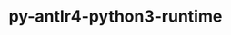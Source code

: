 ---
title: "py-antlr4-python3-runtime"
layout: cache
categories: [package, develop]
meta: {"versions": ["4.8"], "compilers": ["gcc@=7.3.1"], "oss": ["amzn2"], "platforms": ["linux"], "targets": ["ivybridge", "x86_64_v3"], "stacks": ["root"], "num_specs": 6, "num_specs_by_stack": {"root": 6}}
spec_details: [{"hash": "npd6e4moikj5ofqxjxzjy3ulj4dysjgf", "compiler": "gcc@=7.3.1", "versions": ["4.8"], "os": "amzn2", "platform": "linux", "target": "ivybridge", "variants": ["build_system=python_pip"], "stacks": ["root"], "size": "-", "tarball": "https://binaries.spack.io/develop/build_cache/linux-amzn2-ivybridge/gcc-7.3.1/py-antlr4-python3-runtime-4.8/linux-amzn2-ivybridge-gcc-7.3.1-py-antlr4-python3-runtime-4.8-npd6e4moikj5ofqxjxzjy3ulj4dysjgf.spack"}, {"hash": "4r2h6jrivik45azlojvnnadbtwxfkhci", "compiler": "gcc@=7.3.1", "versions": ["4.8"], "os": "amzn2", "platform": "linux", "target": "ivybridge", "variants": ["build_system=python_pip"], "stacks": ["root"], "size": "-", "tarball": "https://binaries.spack.io/develop/build_cache/linux-amzn2-ivybridge/gcc-7.3.1/py-antlr4-python3-runtime-4.8/linux-amzn2-ivybridge-gcc-7.3.1-py-antlr4-python3-runtime-4.8-4r2h6jrivik45azlojvnnadbtwxfkhci.spack"}, {"hash": "luquobv3disfar5s5dlhpl67xsnuigim", "compiler": "gcc@=7.3.1", "versions": ["4.8"], "os": "amzn2", "platform": "linux", "target": "x86_64_v3", "variants": ["build_system=python_pip"], "stacks": ["root"], "size": "-", "tarball": "https://binaries.spack.io/develop/build_cache/linux-amzn2-x86_64_v3/gcc-7.3.1/py-antlr4-python3-runtime-4.8/linux-amzn2-x86_64_v3-gcc-7.3.1-py-antlr4-python3-runtime-4.8-luquobv3disfar5s5dlhpl67xsnuigim.spack"}, {"hash": "qlxblr542ji3dmqnwy5ovxfu525lkpnh", "compiler": "gcc@=7.3.1", "versions": ["4.8"], "os": "amzn2", "platform": "linux", "target": "x86_64_v3", "variants": [], "stacks": ["root"], "size": "-", "tarball": "https://binaries.spack.io/develop/build_cache/linux-amzn2-x86_64_v3/gcc-7.3.1/py-antlr4-python3-runtime-4.8/linux-amzn2-x86_64_v3-gcc-7.3.1-py-antlr4-python3-runtime-4.8-qlxblr542ji3dmqnwy5ovxfu525lkpnh.spack"}, {"hash": "3wv4berkzmyrmeyuwpl4jaq5xtvuhlze", "compiler": "gcc@=7.3.1", "versions": ["4.8"], "os": "amzn2", "platform": "linux", "target": "x86_64_v3", "variants": [], "stacks": ["root"], "size": "-", "tarball": "https://binaries.spack.io/develop/build_cache/linux-amzn2-x86_64_v3/gcc-7.3.1/py-antlr4-python3-runtime-4.8/linux-amzn2-x86_64_v3-gcc-7.3.1-py-antlr4-python3-runtime-4.8-3wv4berkzmyrmeyuwpl4jaq5xtvuhlze.spack"}, {"hash": "cd7t6d4v7stot5vzstzrv7ghga2zxjun", "compiler": "gcc@=7.3.1", "versions": ["4.8"], "os": "amzn2", "platform": "linux", "target": "x86_64_v3", "variants": ["build_system=python_pip"], "stacks": ["root"], "size": "-", "tarball": "https://binaries.spack.io/develop/build_cache/linux-amzn2-x86_64_v3/gcc-7.3.1/py-antlr4-python3-runtime-4.8/linux-amzn2-x86_64_v3-gcc-7.3.1-py-antlr4-python3-runtime-4.8-cd7t6d4v7stot5vzstzrv7ghga2zxjun.spack"}]
---